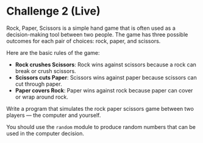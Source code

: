 # Challenge 2 (Live)

Rock, Paper, Scissors is a simple hand game that is often used as a decision-making tool between two people. The game has three possible outcomes for each pair of choices: rock, paper, and scissors.

Here are the basic rules of the game:

- **Rock crushes Scissors**: Rock wins against scissors because a rock can break or crush scissors.
- **Scissors cuts Paper**: Scissors wins against paper because scissors can cut through paper.
- **Paper covers Rock**: Paper wins against rock because paper can cover or wrap around rock.

Write a program that simulates the rock paper scissors game between two players — the computer and yourself.

You should use the `random` module to produce random numbers that can be used in the computer decision.
